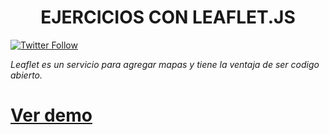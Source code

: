 <h1 align="center">EJERCICIOS CON LEAFLET.JS</h1>

[![Twitter Follow](https://img.shields.io/twitter/follow/maktub82.svg?style=social&label=Follow)](https://twitter.com/maktub82)



_Leaflet es un servicio para agregar mapas y tiene la ventaja de ser codigo abierto._



# [Ver demo](http://leomix.github.io/leaflet/)
